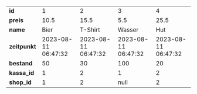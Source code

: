 | | | | | |
| :- | :- | :- | :- | :- |
| **id** | 1 | 2 | 3 | 4 |
| **preis** | 10.5 | 15.5 | 5.5 | 25.5 |
| **name** | Bier | T-Shirt | Wasser | Hut |
| **zeitpunkt** | 2023-08-11 06:47:32 | 2023-08-11 06:47:32 | 2023-08-11 06:47:32 | 2023-08-11 06:47:32 |
| **bestand** | 50 | 30 | 100 | 20 |
| **kassa\_id** | 1 | 2 | 1 | 2 |
| **shop\_id** | 1 | 2 | null | 2 |
